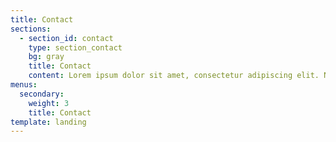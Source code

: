 ```yaml
---
title: Contact
sections:
  - section_id: contact
    type: section_contact
    bg: gray
    title: Contact
    content: Lorem ipsum dolor sit amet, consectetur adipiscing elit. Nullam a metus quis lorem malesuada luctus. Cras lacinia, eros at dapibus molestie, risus tortor pretium ligula.
menus:
  secondary:
    weight: 3
    title: Contact
template: landing
---
```

